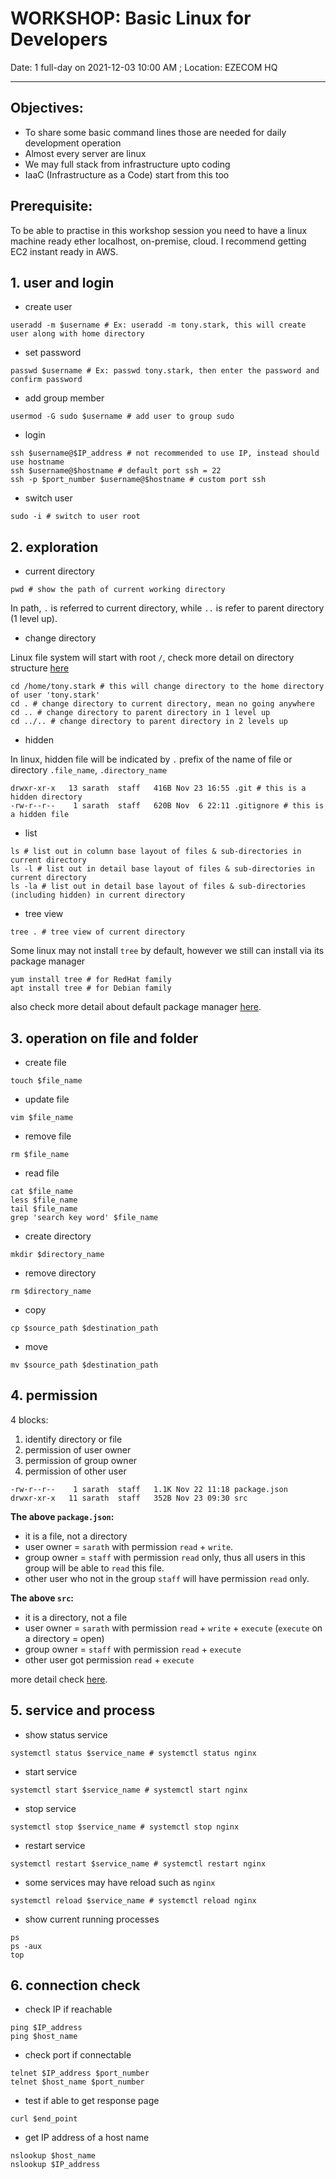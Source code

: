 # WORKSHOP: Basic Linux for Developers
Date: 1 full-day on 2021-12-03 10:00 AM ;  Location: EZECOM HQ

---

## Objectives:

- To share some basic command lines those are needed for daily development operation
- Almost every server are linux
- We may full stack from infrastructure upto coding
- IaaC (Infrastructure as a Code) start from this too

## Prerequisite:

To be able to practise in this workshop session you need to have a linux machine ready ether localhost, on-premise, cloud.
I recommend getting EC2 instant ready in AWS.

## 1. user and login

- create user

```shell
useradd -m $username # Ex: useradd -m tony.stark, this will create user along with home directory
```

- set password

```shell
passwd $username # Ex: passwd tony.stark, then enter the password and confirm password
```

- add group member

```shell
usermod -G sudo $username # add user to group sudo
```

- login

```shell
ssh $username@$IP_address # not recommended to use IP, instead should use hostname
ssh $username@$hostname # default port ssh = 22
ssh -p $port_number $username@$hostname # custom port ssh
```

- switch user

```shell
sudo -i # switch to user root
```

## 2. exploration

- current directory

```shell
pwd # show the path of current working directory
```

In path, `.` is referred to current directory, while `..` is refer to parent directory (1 level up).

- change directory

Linux file system will start with root `/`, check more detail on directory structure [here](https://www.howtogeek.com/117435/htg-explains-the-linux-directory-structure-explained/)

```shell
cd /home/tony.stark # this will change directory to the home directory of user 'tony.stark'
cd . # change directory to current directory, mean no going anywhere
cd .. # change directory to parent directory in 1 level up
cd ../.. # change directory to parent directory in 2 levels up
```

- hidden

In linux, hidden file will be indicated by `.` prefix of the name of file or directory `.file_name`, `.directory_name`

```shell
drwxr-xr-x   13 sarath  staff   416B Nov 23 16:55 .git # this is a hidden directory
-rw-r--r--    1 sarath  staff   620B Nov  6 22:11 .gitignore # this is a hidden file
```

- list

```shell
ls # list out in column base layout of files & sub-directories in current directory 
ls -l # list out in detail base layout of files & sub-directories in current directory
ls -la # list out in detail base layout of files & sub-directories (including hidden) in current directory
```

- tree view

```shell
tree . # tree view of current directory
```

Some linux may not install `tree` by default, however we still can install via its package manager

```shell
yum install tree # for RedHat family
apt install tree # for Debian family
```

also check more detail about default package manager [here](https://www.makeuseof.com/tag/power-choice-power-package-management/).

## 3. operation on file and folder

- create file

```shell
touch $file_name
```

- update file

```shell
vim $file_name
```

- remove file

```shell
rm $file_name
```
- read file

```shell
cat $file_name
less $file_name
tail $file_name
grep 'search key word' $file_name
```

- create directory

```shell
mkdir $directory_name
```

- remove directory

```shell
rm $directory_name
```

- copy

```shell
cp $source_path $destination_path
```

- move

```shell
mv $source_path $destination_path
```

## 4. permission

4 blocks:
1. identify directory or file
2. permission of user owner
3. permission of group owner
4. permission of other user

```shell
-rw-r--r--    1 sarath  staff   1.1K Nov 22 11:18 package.json
drwxr-xr-x   11 sarath  staff   352B Nov 23 09:30 src
```

**The above `package.json`:**

- it is a file, not a directory
- user owner = `sarath` with permission `read` + `write`.
- group owner = `staff` with permission `read` only, thus all users in this group will be able to `read` this file.
- other user who not in the group `staff` will have permission `read` only.

**The above `src`:**

- it is a directory, not a file
- user owner = `sarath` with permission `read` + `write` + `execute` (`execute` on a directory = open)
- group owner = `staff` with permission `read` + `execute`
- other user got permission `read` + `execute`

more detail check [here](https://www.linux.com/training-tutorials/understanding-linux-file-permissions/).

## 5. service and process

- show status service

```shell
systemctl status $service_name # systemctl status nginx
```

- start service

```shell
systemctl start $service_name # systemctl start nginx
```

- stop service

```shell
systemctl stop $service_name # systemctl stop nginx
```

- restart service

```shell
systemctl restart $service_name # systemctl restart nginx
```

- some services may have reload such as `nginx`

```shell
systemctl reload $service_name # systemctl reload nginx
```

- show current running processes

```shell
ps
ps -aux
top
```

## 6. connection check

- check IP if reachable

```shell
ping $IP_address
ping $host_name
```

- check port if connectable

```shell
telnet $IP_address $port_number
telnet $host_name $port_number
```

- test if able to get response page

```shell
curl $end_point
```

- get IP address of a host name

```shell
nslookup $host_name
nslookup $IP_address
```
